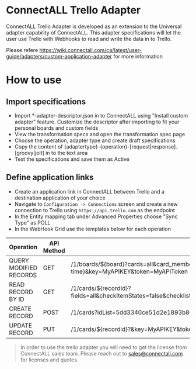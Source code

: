 # ConnectALL Trello Adapter 

ConnectALL Trello Adapter is developed as an extension to the Universal adapter capability of ConnectALL. This adapter specifications will let the user use Trello with Webhooks to read and write the data in to Trello. 

Please refere https://wiki.connectall.com/ca/latest/user-guide/adapters/custom-application-adapter for more information


# How to use

## Import specifications
* Import *-adapter-descriptor.json in to ConnectALL using "Install custom adapter" feature. Customize the descriptor after importing to fit your personal boards and custom fields
* View the transformation specs and open the transformation spec page
* Choose the operation, adapter type and create draft specifications
* Copy the content of {adaptertype}-{operation}-[request|response].[groovy|jolt] in to the text area
* Test the specifications and save them as Active

## Define application links
* Create an application link in ConnectALL between Trello and a destination application of your choice
* Navigate to `Configuration -> Connections` screen and create a new connection to Trello using `https://api.trello.com` as the endpoint
* In the Entity mapping tab under Advanced Properties choose "Sync Type" as POLL
* In the WebHook Grid use the templates below for each operation

|Operation|API Method|Template|
|--- | --- | ---|
|QUERY MODIFIED RECORDS|GET|/1/boards/${board}?cards=all&card_members=true&card_member_fields=all&card_customFieldItems=true&cards_modifiedSince=${last-modified-time}&key=MyAPIKEY&token=MyAPIToken|
|READ RECORD BY ID|GET|/1/cards/${recordId}?fields=all&checkItemStates=false&checklists=all&checklist_fields=all&board=false&list=true&pluginData=false&customFieldItems=true&key=MyAPIKEY&token=MyAPIToken|
|CREATE RECORD|POST|/1/cards?idList=5dd3340ce51d2e1893b8ef7e&key=MyAPIKEY&token=MyAPIToken|
|UPDATE RECORD|PUT|/1/cards/${recordid}?&key=MyAPIKEY&token=MyAPIToken|

> In order to use the trello adapter you will need to get the license from ConnectALL sales team. Please reach out to sales@connectall.com for licenses and quotes.

